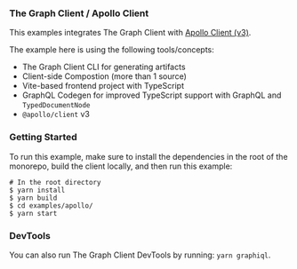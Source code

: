 ### The Graph Client / Apollo Client

This examples integrates The Graph Client with [Apollo Client (v3)](https://github.com/apollographql/apollo-client).

The example here is using the following tools/concepts:

- The Graph Client CLI for generating artifacts
- Client-side Compostion (more than 1 source)
- Vite-based frontend project with TypeScript
- GraphQL Codegen for improved TypeScript support with GraphQL and `TypedDocumentNode`
- `@apollo/client` v3

### Getting Started

To run this example, make sure to install the dependencies in the root of the monorepo, build the client locally, and then run this example:

```
# In the root directory
$ yarn install
$ yarn build
$ cd examples/apollo/
$ yarn start
```

### DevTools

You can also run The Graph Client DevTools by running: `yarn graphiql`.
